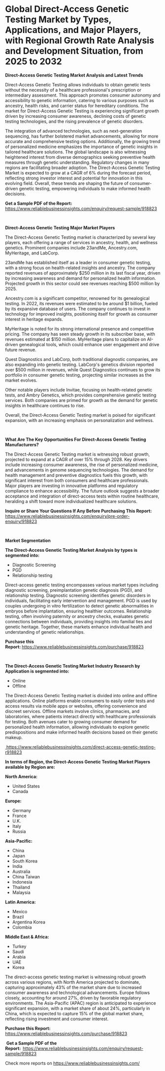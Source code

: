 <p><h1>Global Direct-Access Genetic Testing Market by Types, Applications, and Major Players, with Regional Growth Rate Analysis and Development Situation, from 2025 to 2032</h1></p><p><strong>Direct-Access Genetic Testing Market Analysis and Latest Trends</strong></p>
<p><p>Direct-Access Genetic Testing allows individuals to obtain genetic tests without the necessity of a healthcare professional's prescription or intermediary assessment. This approach promotes consumer autonomy and accessibility to genetic information, catering to various purposes such as ancestry, health risks, and carrier status for hereditary conditions. The market for Direct-Access Genetic Testing is experiencing significant growth driven by increasing consumer awareness, declining costs of genetic testing technologies, and the rising prevalence of genetic disorders. </p><p>The integration of advanced technologies, such as next-generation sequencing, has further bolstered market advancements, allowing for more accurate and comprehensive testing options. Additionally, the growing trend of personalized medicine emphasizes the importance of genetic insights in tailored healthcare solutions. The global landscape is also witnessing heightened interest from diverse demographics seeking preventive health measures through genetic understanding. Regulatory changes in many regions are facilitating broader adoption. The Direct-Access Genetic Testing Market is expected to grow at a CAGR of 6% during the forecast period, reflecting strong investor interest and potential for innovation in this evolving field. Overall, these trends are shaping the future of consumer-driven genetic testing, empowering individuals to make informed health decisions.</p></p>
<p><strong>Get a Sample PDF of the Report:&nbsp;</strong> <a href="https://www.reliablebusinessinsights.com/enquiry/request-sample/918823?utm_campaign=3128&utm_medium=2&utm_source=Github&utm_content=ia&utm_term=08032025&utm_id=direct-access-genetic-testing">https://www.reliablebusinessinsights.com/enquiry/request-sample/918823</a></p>
<p>&nbsp;</p>
<p><strong>Direct-Access Genetic Testing Major Market Players</strong></p>
<p><p>The Direct-Access Genetic Testing market is characterized by several key players, each offering a range of services in ancestry, health, and wellness genetics. Prominent companies include 23andMe, Ancestry.com, MyHeritage, and LabCorp.</p><p>23andMe has established itself as a leader in consumer genetic testing, with a strong focus on health-related insights and ancestry. The company reported revenues of approximately $250 million in its last fiscal year, driven by increasing awareness and demand for personalized health information. Projected growth in this sector could see revenues reaching $500 million by 2025.</p><p>Ancestry.com is a significant competitor, renowned for its genealogical testing. In 2022, its revenues were estimated to be around $1 billion, fueled by its expansive database of users. The company continues to invest in technology for improved insights, positioning itself for growth as consumer interest in heritage expands.</p><p>MyHeritage is noted for its strong international presence and competitive pricing. The company has seen steady growth in its subscriber base, with revenues estimated at $150 million. MyHeritage plans to capitalize on AI-driven genealogical tools, which could enhance user engagement and drive future revenue.</p><p>Quest Diagnostics and LabCorp, both traditional diagnostic companies, are also expanding into genetic testing. LabCorp's genetics division reported over $500 million in revenues, while Quest Diagnostics continues to grow its portfolio in consumer genetic testing, projecting similar increases as the market evolves.</p><p>Other notable players include Invitae, focusing on health-related genetic tests, and Ambry Genetics, which provides comprehensive genetic testing services. Both companies are primed for growth as the demand for genetic insights in healthcare continues to rise.</p><p>Overall, the Direct-Access Genetic Testing market is poised for significant expansion, with an increasing emphasis on personalization and wellness.</p></p>
<p>&nbsp;</p>
<p><strong>What Are The Key Opportunities For Direct-Access Genetic Testing Manufacturers?</strong></p>
<p><p>The Direct-Access Genetic Testing market is witnessing robust growth, projected to expand at a CAGR of over 15% through 2028. Key drivers include increasing consumer awareness, the rise of personalized medicine, and advancements in genome sequencing technologies. The demand for health management and preventive diagnostics fuels this growth, with significant interest from both consumers and healthcare professionals. Major players are investing in innovative platforms and regulatory compliance to enhance accessibility. The future outlook suggests a broader acceptance and integration of direct-access tests within routine healthcare, heralding a shift toward more individualized healthcare solutions.</p></p>
<p><strong>Inquire or Share Your Questions If Any Before Purchasing This Report:</strong> <a href="https://www.reliablebusinessinsights.com/enquiry/pre-order-enquiry/918823?utm_campaign=3128&utm_medium=2&utm_source=Github&utm_content=ia&utm_term=08032025&utm_id=direct-access-genetic-testing">https://www.reliablebusinessinsights.com/enquiry/pre-order-enquiry/918823</a></p>
<p>&nbsp;</p>
<p><strong>Market Segmentation</strong></p>
<p><strong>The Direct-Access Genetic Testing Market Analysis by types is segmented into:</strong></p>
<p><ul><li>Diagnostic Screening</li><li>PGD</li><li>Relationship testing</li></ul></p>
<p><p>Direct-access genetic testing encompasses various market types including diagnostic screening, preimplantation genetic diagnosis (PGD), and relationship testing. Diagnostic screening identifies genetic disorders in individuals, facilitating early intervention and management. PGD is used by couples undergoing in vitro fertilization to detect genetic abnormalities in embryos before implantation, ensuring healthier outcomes. Relationship testing, often involving paternity or ancestry checks, evaluates genetic connections between individuals, providing insights into familial ties and genetic heritage. Together, these markets enhance individual health and understanding of genetic relationships.</p></p>
<p><strong>Purchase this Report:&nbsp;</strong><a href="https://www.reliablebusinessinsights.com/purchase/918823?utm_campaign=3128&utm_medium=2&utm_source=Github&utm_content=ia&utm_term=08032025&utm_id=direct-access-genetic-testing">https://www.reliablebusinessinsights.com/purchase/918823</a></p>
<p>&nbsp;</p>
<p><strong>The Direct-Access Genetic Testing Market Industry Research by Application is segmented into:</strong></p>
<p><ul><li>Online</li><li>Offline</li></ul></p>
<p><p>The Direct-Access Genetic Testing market is divided into online and offline applications. Online platforms enable consumers to easily order tests and access results via mobile apps or websites, offering convenience and discreet services. Offline markets involve clinics, pharmacies, and laboratories, where patients interact directly with healthcare professionals for testing. Both avenues cater to growing consumer demand for personalized health information, allowing individuals to explore genetic predispositions and make informed health decisions based on their genetic makeup.</p></p>
<p><a href="https://www.reliablebusinessinsights.com/direct-access-genetic-testing-r918823?utm_campaign=3128&utm_medium=2&utm_source=Github&utm_content=ia&utm_term=08032025&utm_id=direct-access-genetic-testing">&nbsp;https://www.reliablebusinessinsights.com/direct-access-genetic-testing-r918823</a></p>
<p><strong>In terms of Region, the Direct-Access Genetic Testing Market Players available by Region are:</strong></p>
<p>
    <p> <strong> North America: </strong>
        <ul>
            <li>United States</li>
            <li>Canada</li>
        </ul>
        </p> 
    <p> <strong> Europe: </strong>
        <ul>
            <li>Germany</li>
            <li>France</li>
            <li>U.K.</li>
            <li>Italy</li>
            <li>Russia</li>
        </ul>
        </p> 
    <p> <strong> Asia-Pacific: </strong>
        <ul>
            <li>China</li>
            <li>Japan</li>
            <li>South Korea</li>
            <li>India</li>
            <li>Australia</li>
            <li>China Taiwan</li>
            <li>Indonesia</li>
            <li>Thailand</li>
            <li>Malaysia</li>
        </ul>
        </p> 
    <p> <strong> Latin America: </strong>
        <ul>
            <li>Mexico</li>
            <li>Brazil</li>
            <li>Argentina Korea</li>
            <li>Colombia</li>
        </ul>
        </p> 
    <p> <strong> Middle East & Africa: </strong>
        <ul>
            <li>Turkey</li>
            <li>Saudi</li>
            <li>Arabia</li>
            <li>UAE</li>
            <li>Korea</li>
        </ul>
    </p>
    </p>
<p><p>The direct-access genetic testing market is witnessing robust growth across various regions, with North America projected to dominate, capturing approximately 43% of the market share due to increased consumer awareness and technological advancements. Europe follows closely, accounting for around 27%, driven by favorable regulatory environments. The Asia-Pacific (APAC) region is anticipated to experience significant expansion, with a market share of about 24%, particularly in China, which is expected to capture 15% of the global market share, reflecting rising investment and consumer interest.</p></p>
<p><strong>Purchase this Report: </strong><a href="https://www.reliablebusinessinsights.com/purchase/918823?utm_campaign=3128&utm_medium=2&utm_source=Github&utm_content=ia&utm_term=08032025&utm_id=direct-access-genetic-testing">https://www.reliablebusinessinsights.com/purchase/918823</a></p>
<p>&nbsp;<strong>Get a Sample PDF of the Report:&nbsp;&nbsp;</strong><a href="https://www.reliablebusinessinsights.com/enquiry/request-sample/918823?utm_campaign=3128&utm_medium=2&utm_source=Github&utm_content=ia&utm_term=08032025&utm_id=direct-access-genetic-testing">https://www.reliablebusinessinsights.com/enquiry/request-sample/918823</a></p>
<p><strong></strong></p>
<p>Check more reports on <a href="https://www.reliablebusinessinsights.com/?utm_campaign=3128&utm_medium=2&utm_source=Github&utm_content=ia&utm_term=08032025&utm_id=direct-access-genetic-testing">https://www.reliablebusinessinsights.com/</a></p>